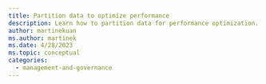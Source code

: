 ```yaml
---
title: Partition data to optimize performance
description: Learn how to partition data for performance optimization. Know what's acceptable, and learn about types of partitioning and how to use data partitioning strategies.
author: martinekuan
ms.author: martinek
ms.date: 4/28/2023
ms.topic: conceptual
categories:
  - management-and-governance
---
```

